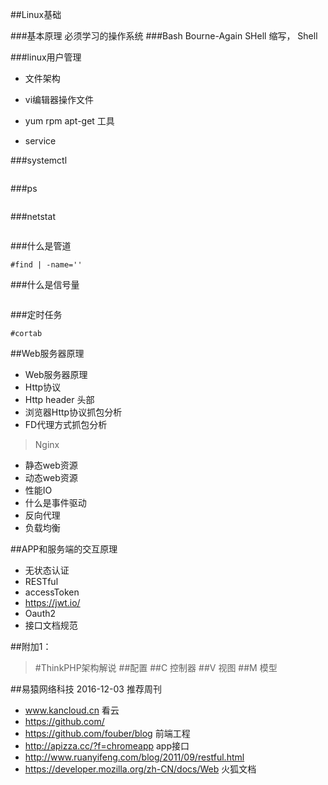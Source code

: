 ##Linux基础

###基本原理
必须学习的操作系统
###Bash
Bourne-Again SHell 缩写，
Shell

###linux用户管理


- 文件架构


- vi编辑器操作文件





- yum rpm apt-get 工具
- service

###systemctl

```

```


###ps

```

```

###netstat

```

```


###什么是管道

```
#find | -name=''
```

 
###什么是信号量
```

```


###定时任务

```
#cortab 
``` 



##Web服务器原理
- Web服务器原理
- Http协议
- Http header 头部
- 浏览器Http协议抓包分析
- FD代理方式抓包分析

>Nginx
- 静态web资源
- 动态web资源
- 性能IO
- 什么是事件驱动
- 反向代理
- 负载均衡

##APP和服务端的交互原理
- 无状态认证
- RESTful
- accessToken
- https://jwt.io/
- Oauth2
- 接口文档规范


##附加1：
>#ThinkPHP架构解说
>##配置
>##C 控制器
>##V 视图
>##M 模型

##易猿网络科技 2016-12-03 推荐周刊
- www.kancloud.cn 看云
- https://github.com/
- https://github.com/fouber/blog  前端工程
- http://apizza.cc/?f=chromeapp  app接口
- http://www.ruanyifeng.com/blog/2011/09/restful.html
- https://developer.mozilla.org/zh-CN/docs/Web 火狐文档
